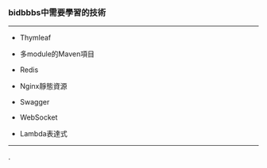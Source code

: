 ### bidbbbs中需要學習的技術

****

* Thymleaf

* 多module的Maven項目

* Redis

* Nginx靜態資源

* Swagger

* WebSocket

* Lambda表達式

****

.


